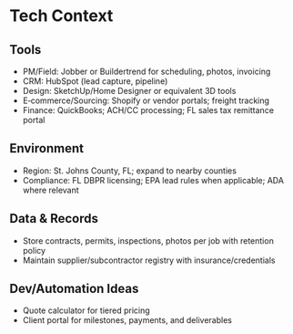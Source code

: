 # Tech Context

## Tools
- PM/Field: Jobber or Buildertrend for scheduling, photos, invoicing
- CRM: HubSpot (lead capture, pipeline)
- Design: SketchUp/Home Designer or equivalent 3D tools
- E‑commerce/Sourcing: Shopify or vendor portals; freight tracking
- Finance: QuickBooks; ACH/CC processing; FL sales tax remittance portal

## Environment
- Region: St. Johns County, FL; expand to nearby counties
- Compliance: FL DBPR licensing; EPA lead rules when applicable; ADA where relevant

## Data & Records
- Store contracts, permits, inspections, photos per job with retention policy
- Maintain supplier/subcontractor registry with insurance/credentials

## Dev/Automation Ideas
- Quote calculator for tiered pricing
- Client portal for milestones, payments, and deliverables

